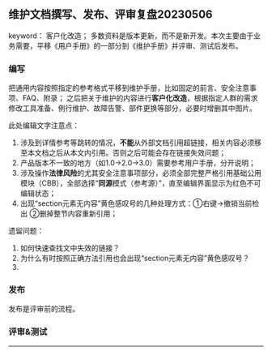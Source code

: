 ## 维护文档撰写、发布、评审复盘20230506
keyword： 客户化改造；
多数资料是版本更新，而不是新开发。本次主要由于业务需要，平移《用户手册》的一部分到《维护手册》并评审、测试后发布。


### 编写
把通用内容按照指定的参考格式平移到维护手册，比如固定的前言、安全注意事项、FAQ、附录；
之后把关于维护的内容进行**客户化改造**，根据指定人群的需求修改工具准备、例行维护、故障告警、部件更换等部分，必要时增删其中图片。

此处编辑文字注意点：
1. 涉及到详情参考等跳转的情况，**不能**从外部文档引用超链接，相关内容必须移至本文档之后从本文内引用。否则之后可能会存在链接失效问题；
2. 产品版本不一致的地方（如1.0->2.0->3.0）需要参考用户手册，分开说明；
3. 涉及操作**法律风险**的尤其安全注意事项部分，必须全部完整严格引用基础公用模块（CBB），全部选择“**同源**模式（参考源）”，直至编辑界面显示为红色不可编辑状态；
4. 出现“section元素无内容”黄色感叹号的几种处理方式：①右键->撤销当前检出 ②删掉整节内容重新引用；
   

遗留问题：
1. 如何快速查找文中失效的链接？
2. 为什么有时按照正确方法引用也会出现“section元素无内容”黄色感叹号？
3. 

### 发布
发布是评审前的流程。

### 评审&测试

---
